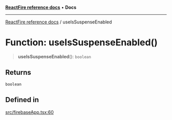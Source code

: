 [**ReactFire reference docs**](../README.md) • **Docs**

***

[ReactFire reference docs](../README.md) / useIsSuspenseEnabled

# Function: useIsSuspenseEnabled()

> **useIsSuspenseEnabled**(): `boolean`

## Returns

`boolean`

## Defined in

[src/firebaseApp.tsx:60](https://github.com/Synapski/reactfire/blob/main/src/firebaseApp.tsx#L60)
